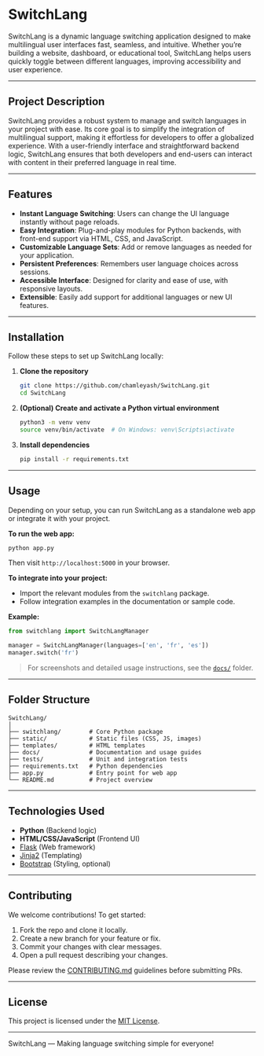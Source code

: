 # SwitchLang

SwitchLang is a dynamic language switching application designed to make multilingual user interfaces fast, seamless, and intuitive. Whether you’re building a website, dashboard, or educational tool, SwitchLang helps users quickly toggle between different languages, improving accessibility and user experience.

---

## Project Description

SwitchLang provides a robust system to manage and switch languages in your project with ease. Its core goal is to simplify the integration of multilingual support, making it effortless for developers to offer a globalized experience. With a user-friendly interface and straightforward backend logic, SwitchLang ensures that both developers and end-users can interact with content in their preferred language in real time.

---

## Features

- **Instant Language Switching**: Users can change the UI language instantly without page reloads.
- **Easy Integration**: Plug-and-play modules for Python backends, with front-end support via HTML, CSS, and JavaScript.
- **Customizable Language Sets**: Add or remove languages as needed for your application.
- **Persistent Preferences**: Remembers user language choices across sessions.
- **Accessible Interface**: Designed for clarity and ease of use, with responsive layouts.
- **Extensible**: Easily add support for additional languages or new UI features.

---

## Installation

Follow these steps to set up SwitchLang locally:

1. **Clone the repository**
   ```bash
   git clone https://github.com/chamleyash/SwitchLang.git
   cd SwitchLang
   ```

2. **(Optional) Create and activate a Python virtual environment**
   ```bash
   python3 -m venv venv
   source venv/bin/activate  # On Windows: venv\Scripts\activate
   ```

3. **Install dependencies**
   ```bash
   pip install -r requirements.txt
   ```

---

## Usage

Depending on your setup, you can run SwitchLang as a standalone web app or integrate it with your project.

**To run the web app:**
```bash
python app.py
```
Then visit `http://localhost:5000` in your browser.

**To integrate into your project:**
- Import the relevant modules from the `switchlang` package.
- Follow integration examples in the documentation or sample code.

**Example:**
```python
from switchlang import SwitchLangManager

manager = SwitchLangManager(languages=['en', 'fr', 'es'])
manager.switch('fr')
```

> For screenshots and detailed usage instructions, see the [`docs/`](docs/) folder.

---

## Folder Structure

```
SwitchLang/
│
├── switchlang/        # Core Python package
├── static/            # Static files (CSS, JS, images)
├── templates/         # HTML templates
├── docs/              # Documentation and usage guides
├── tests/             # Unit and integration tests
├── requirements.txt   # Python dependencies
├── app.py             # Entry point for web app
└── README.md          # Project overview
```

---

## Technologies Used

- **Python** (Backend logic)
- **HTML/CSS/JavaScript** (Frontend UI)
- [Flask](https://flask.palletsprojects.com/) (Web framework)
- [Jinja2](https://jinja.palletsprojects.com/) (Templating)
- [Bootstrap](https://getbootstrap.com/) (Styling, optional)

---

## Contributing

We welcome contributions! To get started:

1. Fork the repo and clone it locally.
2. Create a new branch for your feature or fix.
3. Commit your changes with clear messages.
4. Open a pull request describing your changes.

Please review the [CONTRIBUTING.md](CONTRIBUTING.md) guidelines before submitting PRs.

---

## License

This project is licensed under the [MIT License](LICENSE).

---

SwitchLang — Making language switching simple for everyone!
